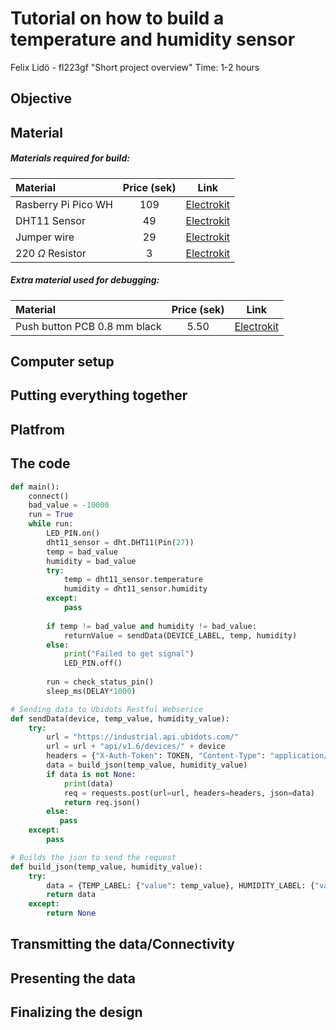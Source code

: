 # Tutorial on how to build a temperature and humidity sensor
Felix Lidö - fl223gf
"Short project overview"
Time: 1-2 hours

## Objective


## Material
#####  Materials required for build:
| Material | Price (sek) | Link |
|:------ |:-----------: | :-------:|
| Rasberry Pi Pico WH| 109 | [Electrokit](https://www.electrokit.com/produkt/raspberry-pi-pico-wh/)|
| DHT11 Sensor| 49 | [Electrokit](https://www.electrokit.com/produkt/digital-temperatur-och-fuktsensor-dht11/) |
| Jumper wire | 29|[Electrokit](https://www.electrokit.com/produkt/labbsladd-20-pin-15cm-hane-hane/)|
|220 $\Omega$ Resistor|3|[Electrokit](https://www.electrokit.com/en/product/resistor-1w-5-220ohm-220r/)|



##### Extra material used for debugging: 
| Material | Price (sek) | Link |
|:------ |:-----------: | :-------:|
|Push button PCB 0.8 mm black|5.50|[Electrokit](https://www.electrokit.com/en/product/push-button-pcb-0-8-mm-black/)|



## Computer setup

## Putting everything together

## Platfrom

## The code
```python
def main():
    connect()
    bad_value = -10000
    run = True
    while run:
        LED_PIN.on()
        dht11_sensor = dht.DHT11(Pin(27))
        temp = bad_value
        humidity = bad_value
        try:
            temp = dht11_sensor.temperature
            humidity = dht11_sensor.humidity
        except:
            pass
        
        if temp != bad_value and humidity != bad_value:
            returnValue = sendData(DEVICE_LABEL, temp, humidity)
        else:
            print("Failed to get signal")
            LED_PIN.off()
            
        run = check_status_pin()
        sleep_ms(DELAY*1000)
```

```python
# Sending data to Ubidots Restful Webserice
def sendData(device, temp_value, humidity_value):
    try:
        url = "https://industrial.api.ubidots.com/"
        url = url + "api/v1.6/devices/" + device
        headers = {"X-Auth-Token": TOKEN, "Content-Type": "application/json"}
        data = build_json(temp_value, humidity_value)
        if data is not None:
            print(data)
            req = requests.post(url=url, headers=headers, json=data)
            return req.json()
        else:
           pass
    except:
        pass
```
```py
# Builds the json to send the request
def build_json(temp_value, humidity_value):
    try:
        data = {TEMP_LABEL: {"value": temp_value}, HUMIDITY_LABEL: {"value": humidity_value}}
        return data
    except:
        return None
```

## Transmitting the data/Connectivity

## Presenting the data

## Finalizing the design
